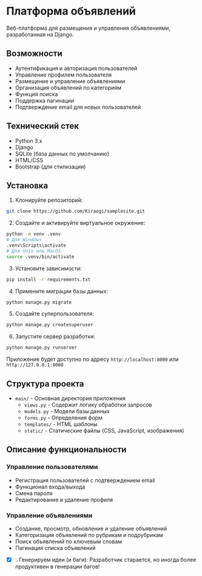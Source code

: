 # Платформа объявлений

Веб-платформа для размещения и управления объявлениями, разработанная на Django.

## Возможности

- Аутентификация и авторизация пользователей
- Управление профилем пользователя
- Размещение и управление объявлениями
- Организация объявлений по категориям
- Функция поиска
- Поддержка пагинации
- Подтверждение email для новых пользователей

## Технический стек

- Python 3.x
- Django
- SQLite (база данных по умолчанию)
- HTML/CSS
- Bootstrap (для стилизации)

## Установка

1. Клонируйте репозиторий:
```bash
git clone https://github.com/Kiraogi/samplesite.git
```

2. Создайте и активируйте виртуальное окружение:
```bash
python -m venv .venv
# Для Windows
.venv\Scripts\activate
# Для Unix или MacOS
source .venv/bin/activate
```

3. Установите зависимости:
```bash
pip install -r requirements.txt
```

4. Примените миграции базы данных:
```bash
python manage.py migrate
```

5. Создайте суперпользователя:
```bash
python manage.py createsuperuser
```

6. Запустите сервер разработки:
```bash
python manage.py runserver
```

Приложение будет доступно по адресу `http://localhost:8000` или `http://127.0.0.1:8000`

## Структура проекта

- `main/` - Основная директория приложения
  - `views.py` - Содержит логику обработки запросов
  - `models.py` - Модели базы данных
  - `forms.py` - Определения форм
  - `templates/` - HTML шаблоны
  - `static/` - Статические файлы (CSS, JavaScript, изображения)

## Описание функциональности

### Управление пользователями
- Регистрация пользователей с подтверждением email
- Функционал входа/выхода
- Смена пароля
- Редактирование и удаление профиля

### Управление объявлениями
- Создание, просмотр, обновление и удаление объявлений
- Категоризация объявлений по рубрикам и подрубрикам
- Поиск объявлений по ключевым словам
- Пагинация списка объявлений

- [x] 💡Генерируем идеи (и баги): Разработчик старается, но иногда более продуктивен в генерации багов!
